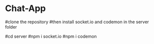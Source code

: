 # Chat-App
#clone the repository
#then install socket.io and codemon in the server folder

#cd server
#npm i socket.io
#npm i codemon
